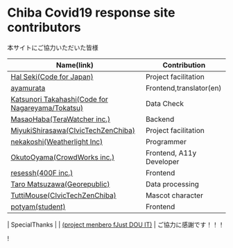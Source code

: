 Chiba Covid19 response site contributors
============================================

本サイトにご協力いただいた皆様

| Name(link) | Contribution |
| --- | --- | 
| [Hal Seki(Code for Japan)](https://github.com/halsk) | Project facilitation |
| [ayamurata](https://github.com/ayamurata093) | Frontend,translator(en) | 
| [Katsunori Takahashi(Code for Nagareyama/Tokatsu)](https://github.com/K2nori) | Data Check | 
| [MasaoHaba(TeraWatcher inc.)](https://github.com/HabaMasao) | Backend | 
| [MiyukiShirasawa(CIvicTechZenChiba)](https://github.com/MiyukiShirasawa) | Project facilitation | 
| [nekakoshi(Weatherlight Inc)](https://twitter.com/nekakoshi) | Programmer | 
| [OkutoOyama(CrowdWorks inc.)](https://github.com/yamanoku)| Frontend, A11y Developer | 
| [resessh(400F inc.)](https://github.com/resessh)| Frontend | 
| [Taro Matsuzawa(Georepublic)](https://twitter.com/smellman) | Data processing | 
| [TuttiMouse(CIvicTechZenChiba)](https://twitter.com/tutti666)| Mascot character | 
| [potyam(student)](https://twitter.com/PotyaExea) | Frontend |

| SpecialThanks | 
| [(project menbero fJust DOU IT)](https://stopcovid19.hokkaido.dev) |
ご協力に感謝です！！！

!
